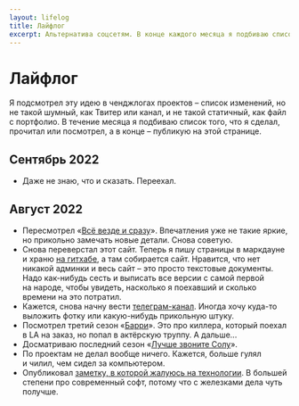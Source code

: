 ```yaml
---
layout: lifelog
title: Лайфлог
excerpt: Альтернатива соцсетям. В конце каждого месяца я подбиваю список того, что я сделал, прочитал или посмотрел.
---
```


# Лайфлог

Я подсмотрел эту идею в ченджлогах проектов – список изменений, но не такой шумный, как Твитер или канал, и не такой статичный, как файл с портфолио. В течение месяца я подбиваю список того, что я сделал, прочитал или посмотрел, а в конце – публикую на этой странице.

<!-- <details>
  <summary>Вдаваясь в детали</summary>
  <p>
    Я рассматриваю это как альтернативу соцсетям. У нормальных проектов всегда есть ченджлог – список изменений, глядя на который можно увидеть актуальность, направление и скорость развивтия проекта. У людей такую функцию выполняют соцсети, но мне они не нравятся: при знакомстве с человеком хочется увидеть короткий срез интересов, увлечений и опыта в одном месте. Соцсети же предлагают фрагменты личности, разбросанные по разным профилям вперемешку с ретвитами, лайками и фотографиями закатов.
  </p>
  <p>
  	Пока я выбрал формат списка, каждый пункт которого описывает одну какую-то шутку в нескольких предложениях.
  </p>
</details> -->

## Сентябрь 2022

- Даже не знаю, что и сказать. Переехал.

## Август 2022

- Пересмотрел «[Всё везде и сразу](https://www.imdb.com/title/tt6710474/)». Впечатления уже не такие яркие, но прикольно замечать новые детали. Снова советую.
- Снова переверстал этот сайт. Теперь я пишу страницы в маркдауне и храню [на гитхабе](https://github.com/sugrarin/website), а там собирается сайт. Нравится, что нет никакой админки и весь сайт – это просто текстовые документы. Надо как-нибудь сесть и выписать все версии с самой первой на народе, чтобы увидеть, насколько я поехавший и сколько времени на это потратил.
- Кажется, снова начну вести [телеграм-канал](https://t.me/@timlead). Иногда хочу куда-то выложить фотку или какую-нибудь прикольную штуку.
- Посмотрел третий сезон «[Барри](https://www.imdb.com/title/tt5348176/)». Это про киллера, который поехал в LA на заказ, но попал в актёрскую труппу. А дальше...
- Досматриваю последний сезон «[Лучше звоните Солу](https://www.imdb.com/title/tt3032476/)».
- По проектам не делал вообще ничего. Кажется, больше гулял и чилил, чем сидел за компьютером.
- Опубликовал [заметку, в которой жалуюсь на технологии](/notes/low-tech/). В большей степени про современный софт, потому что с железками дела чуть получше.
